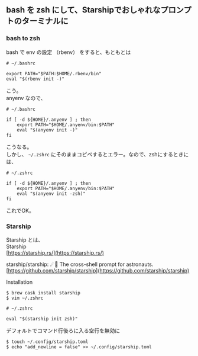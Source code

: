 ## bash を zsh にして、Starshipでおしゃれなプロンプトのターミナルに

### bash to zsh 

bash で env の設定 （rbenv） をすると、もともとは
```
# ~/.bashrc

export PATH="$PATH:$HOME/.rbenv/bin"
eval "$(rbenv init -)"
```
こう。  
anyenv なので、
```
# ~/.bashrc

if [ -d ${HOME}/.anyenv ] ; then
    export PATH="$HOME/.anyenv/bin:$PATH"
    eval "$(anyenv init -)"
fi
```
こうなる。  
しかし、 ``~/.zshrc`` にそのままコピペするとエラー。なので、zshにするときには、
```
# ~/.zshrc

if [ -d ${HOME}/.anyenv ] ; then
    export PATH="$HOME/.anyenv/bin:$PATH"
    eval "$(anyenv init -zsh)"
fi
```
これでOK。


### Starship

Starship とは、  
Starship  
[https://starship.rs/](https://starship.rs/)  

starship/starship: ☄🌌️ The cross-shell prompt for astronauts.  
[https://github.com/starship/starship](https://github.com/starship/starship)  


Installation
```
$ brew cask install starship
$ vim ~/.zshrc

# ~/.zshrc

eval "$(starship init zsh)"
```


デフォルトでコマンド行後ろに入る空行を無効に
```
$ touch ~/.config/starship.toml
$ echo "add_newline = false" >> ~/.config/starship.toml
```

